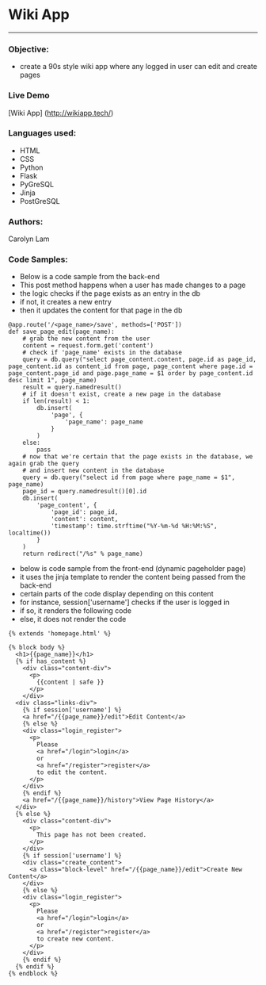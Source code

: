 # Wiki App
_______________

### Objective:

- create a 90s style wiki app where any logged in user can edit and create pages

### Live Demo

[Wiki App] (http://wikiapp.tech/)

### Languages used:

* HTML
* CSS
* Python
* Flask
* PyGreSQL
* Jinja
* PostGreSQL

### Authors:

Carolyn Lam

### Code Samples:

* Below is a code sample from the back-end
* This post method happens when a user has made changes to a page
* the logic checks if the page exists as an entry in the db
* if not, it creates a new entry
* then it updates the content for that page in the db

```
@app.route('/<page_name>/save', methods=['POST'])
def save_page_edit(page_name):
    # grab the new content from the user
    content = request.form.get('content')
    # check if 'page_name' exists in the database
    query = db.query("select page_content.content, page.id as page_id, page_content.id as content_id from page, page_content where page.id = page_content.page_id and page.page_name = $1 order by page_content.id desc limit 1", page_name)
    result = query.namedresult()
    # if it doesn't exist, create a new page in the database
    if len(result) < 1:
        db.insert(
            'page', {
                'page_name': page_name
            }
        )
    else:
        pass
    # now that we're certain that the page exists in the database, we again grab the query
    # and insert new content in the database
    query = db.query("select id from page where page_name = $1", page_name)
    page_id = query.namedresult()[0].id
    db.insert(
        'page_content', {
            'page_id': page_id,
            'content': content,
            'timestamp': time.strftime("%Y-%m-%d %H:%M:%S", localtime())
        }
    )
    return redirect("/%s" % page_name)
```

* below is code sample from the front-end (dynamic pageholder page)
* it uses the jinja template to render the content being passed from the back-end
* certain parts of the code display depending on this content
* for instance, session['username'] checks if the user is logged in
* if so, it renders the following code
* else, it does not render the code

```
{% extends 'homepage.html' %}

{% block body %}
  <h1>{{page_name}}</h1>
  {% if has_content %}
    <div class="content-div">
      <p>
        {{content | safe }}
      </p>
    </div>
  <div class="links-div">
    {% if session['username'] %}
    <a href="/{{page_name}}/edit">Edit Content</a>
    {% else %}
    <div class="login_register">
      <p>
        Please
        <a href="/login">login</a>
        or
        <a href="/register">register</a>
        to edit the content.
      </p>
    </div>
    {% endif %}
    <a href="/{{page_name}}/history">View Page History</a>
  </div>
  {% else %}
    <div class="content-div">
      <p>
        This page has not been created.
      </p>
    </div>
    {% if session['username'] %}
    <div class="create_content">
      <a class="block-level" href="/{{page_name}}/edit">Create New Content</a>
    </div>
    {% else %}
    <div class="login_register">
      <p>
        Please
        <a href="/login">login</a>
        or
        <a href="/register">register</a>
        to create new content.
      </p>
    </div>
    {% endif %}
  {% endif %}
{% endblock %}

```
